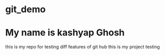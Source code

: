 # git_demo
<h1> My name is kashyap Ghosh</h1>
this is my repo for testing diff features of git hub 
this is my project testing 

